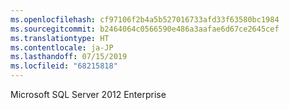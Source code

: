 ```yaml
---
ms.openlocfilehash: cf97106f2b4a5b527016733afd33f63580bc1984
ms.sourcegitcommit: b2464064c0566590e486a3aafae6d67ce2645cef
ms.translationtype: HT
ms.contentlocale: ja-JP
ms.lasthandoff: 07/15/2019
ms.locfileid: "68215818"
---
```

 Microsoft SQL Server 2012 Enterprise 